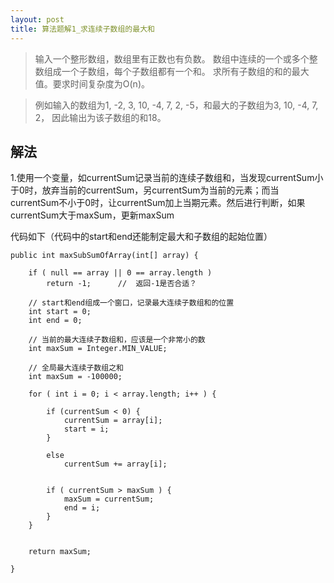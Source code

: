 ```yaml
---
layout: post
title: 算法题解1_求连续子数组的最大和
---
```






>输入一个整形数组，数组里有正数也有负数。
数组中连续的一个或多个整数组成一个子数组，每个子数组都有一个和。
求所有子数组的和的最大值。要求时间复杂度为O(n)。

>例如输入的数组为1, -2, 3, 10, -4, 7, 2, -5，和最大的子数组为3, 10, -4, 7, 2，
因此输出为该子数组的和18。

## 解法

1.使用一个变量，如currentSum记录当前的连续子数组和，当发现currentSum小于0时，放弃当前的currentSum，另currentSum为当前的元素；而当currentSum不小于0时，让currentSum加上当期元素。然后进行判断，如果currentSum大于maxSum，更新maxSum

代码如下（代码中的start和end还能制定最大和子数组的起始位置）



	public int maxSubSumOfArray(int[] array) {
		
		if ( null == array || 0 == array.length ) 
			return -1; 		//	返回-1是否合适？
		
		// start和end组成一个窗口，记录最大连续子数组和的位置
		int start = 0;
		int end = 0;
		
		// 当前的最大连续子数组和，应该是一个非常小的数
		int maxSum = Integer.MIN_VALUE;
		
		// 全局最大连续子数组之和
		int maxSum = -100000;
		
		for ( int i = 0; i < array.length; i++ ) {
			
			if (currentSum < 0) {
				currentSum = array[i];
				start = i;
			}
			
			else
				currentSum += array[i];
			
			
			if ( currentSum > maxSum ) {
				maxSum = currentSum;
				end = i;
			}
		}
		
		
		return maxSum;
		
	}
